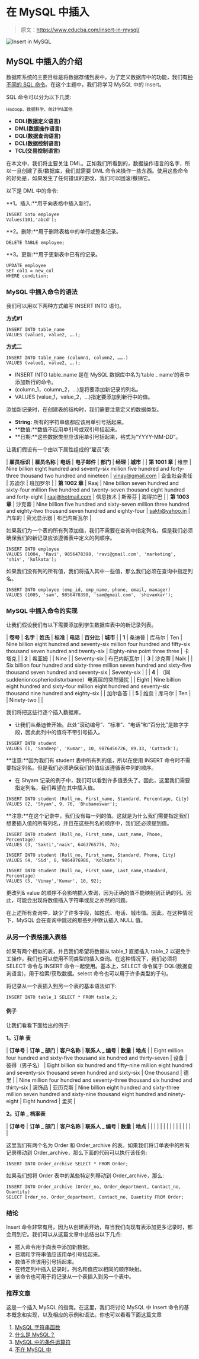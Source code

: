 # 在 MySQL 中插入

> 原文：<https://www.educba.com/insert-in-mysql/>

![Insert in MySQL](img/f34786419bb373634b15498fefab752c.png)



## MySQL 中插入的介绍

数据库系统的主要目标是将数据存储到表中。为了定义数据库中的功能，我们有[种不同的 SQL 命令](https://www.educba.com/sql-commands/)。在这个主题中，我们将学习 MySQL 中的 Insert。

SQL 命令可以分为以下几类:

<small>Hadoop、数据科学、统计学&其他</small>

*   **DDL(数据定义语言)**
*   **DML(数据操作语言)**
*   **DQL(数据查询语言)**
*   **DCL(数据控制语言)**
*   **TCL(交易控制语言)**

在本文中，我们将主要关注 DML。正如我们所看到的，数据操作语言的名字，所以一旦创建了表/数据库，我们就需要 DML 命令来操作一些东西。使用这些命令的好处是，如果发生了任何错误的更改，我们可以回滚/撤销它。

以下是 DML 中的命令:

**1。插入:**用于向表格中插入新行。

```
INSERT into employee
Values(101,'abcd');
```

**2。删除:**用于删除表格中的单行或整条记录。

```
DELETE TABLE employee;
```

**3。更新:**用于更新表中已有的记录。

```
UPDATE employee
SET col1 = new_col
WHERE condition;
```

### MySQL 中插入命令的语法

我们可以用以下两种方式编写 INSERT INTO 语句。

**方式#1**

```
INSERT INTO table_name
VALUES (value1, value2, ….);
```

**方式二**

```
INSERT INTO table_name (column1, column2, …….)
VALUES (value1, value2, ….);
```

*   INSERT INTO table_name 是在 MySQL 数据库中名为‘table _ name’的表中添加新行的命令。
*   (column_1，column_2，…)是将要添加新记录的列名。
*   VALUES (value_1，value_2，…)指定要添加到新行中的值。

添加新记录时，在创建表的结构时，我们需要注意定义的数据类型。

*   **String:** 所有的字符串值都应该用单引号括起来。
*   **数值:**数值不应用单引号或双引号括起来。
*   **日期:**这些数据类型应该用单引号括起来，格式为“YYYY-MM-DD”。

让我们假设有一个由以下属性组成的“雇员”表:

| **雇员标识** | **雇员名称** | **电话** | **电子邮件** | **部门** | **经理** | **城市** |
| **第 1001 章** | 维奈 | Nine billion eight hundred and seventy-six million five hundred and forty-three thousand two hundred and nineteen | vinay@gmail.com | 企业社会责任 | 苏迪尔 | 班加罗尔 |
| **第 1002 章** | Raaj | Nine billion seven hundred and sixty-four million five hundred and twenty-seven thousand eight hundred and forty-eight | raaj@hotmail.com | 信息技术 | 斯蒂芬 | 海得拉巴 |
| **第 1003 章** | 沙克蒂 | Nine billion five hundred and sixty-seven million three hundred and eighty-two thousand seven hundred and eighty-four | sakti@yahoo.in | 汽车的 | 荧光显示器 | 布巴内斯瓦尔 |

如果我们为一个表的所有列添加值，我们不需要在查询中指定列名，但是我们必须确保我们的新记录应该遵循表中定义的列顺序。

```
INSERT INTO employee
VALUES (1004, 'Ravi', 9856478398, 'ravi@gmail.com', 'marketing', 'shiv', 'kolkata');
```

如果我们没有列的所有值，我们将插入其中一些值，那么我们必须在查询中指定列名。

```
INSERT INTO employee (emp_id, emp_name, phone, email, manager)
VALUES (1005, 'sam', 9856478398, 'sam@gmail.com', 'shivankar');
```

### MySQL 中插入命令的实现

让我们假设我们有以下需要添加到学生数据库表中的新记录列表。

| **卷号** | **名字** | **姓氏** | **标准** | **电话** | **百分比** | **城市** |
| **1** | 桑迪普 | 库马尔 | Ten | Nine billion eight hundred and seventy-six million four hundred and fifty-six thousand seven hundred and twenty-six | Eighty-nine point three three | 卡塔克 |
| **2** | 希亚姆 |  | Nine |  | Seventy-six | 布巴内斯瓦尔 |
| **3** | 沙克蒂 | Naik |  | Six billion four hundred and sixty-three million seven hundred and sixty-five thousand seven hundred and seventy-six | Seventy-six |  |
| **4** | （同 suddenionosphericdisturbance）电离层的突然骚扰 |  | Eight | Nine billion eight hundred and sixty-four million eight hundred and seventy-six thousand nine hundred and eighty-six |  | 加尔各答 |
| **5** | 维奈 | 库马尔 | Ten |  | Ninety-two |  |

我们将把这些行逐个插入数据库。

*   让我们从桑迪普开始。此处“滚动编号”、“标准”、“电话”和“百分比”是数字字段，因此此列中的值将不带引号插入。

```
INSERT INTO student
VALUES (1, 'Sandeep', 'Kumar', 10, 9876456726, 89.33, 'Cuttack');
```

**注意:**因为我们有 student 表中所有列的值，所以在使用 INSERT 命令时不需要指定列名。但是我们必须确保我们的值应该遵循表中列的顺序。

*   在 Shyam 记录的例子中，我们可以看到许多值丢失了。因此，这里我们需要指定列名，我们希望在其中插入值。

```
INSERT INTO student (Roll_no, First_name, Standard, Percentage, City)
VALUES (2, 'Shyam', 9, 76, 'Bhubaneswar');
```

**注意:**在这个记录中，我们没有每一列的值。这就是为什么我们需要指定我们想要插入值的所有列名，并且在这些列名的顺序中，我们还必须提到值。

```
INSERT INTO student (Roll_no, First_name, Last_name, Phone, Percentage)
VALUES (3, 'Sakti','naik', 6463765776, 76);
```

```
INSERT INTO student (Roll_no, First_name, Standard, Phone, City)
VALUES (4, 'Sid', 8, 9864876986, 'Kolkata');
```

```
INSERT INTO student (Roll_no, First_name, Last_name,standard, Percentage)
VALUES (5, 'Vinay','Kumar', 10, 92);
```

更改列& value 的顺序不会影响插入查询，因为正确的值不能映射到正确的列。因此，可能会出现将数值插入字符串或反之亦然的问题。

在上述所有查询中，缺少了许多字段，如姓氏、电话、城市值。因此，在这种情况下，MySQL 会在查询中跳过的那些列中默认插入 NULL 值。

### 从另一个表格插入表格

如果有两个相似的表，并且我们希望将数据从 table_1 直接插入 table_2 以避免手工操作，我们也可以使用不同类型的插入查询。在这种情况下，我们必须将 SELECT 命令与 INSERT 命令一起使用。基本上，SELECT 命令属于 DQL(数据查询语言)，用于检索/获取数据。select 命令也可以用于许多类型的子句。

将记录从一个表插入到另一个表的基本语法如下:

```
INSERT INTO table_1 SELECT * FROM table_2;
```

#### 例子

让我们看看下面给出的例子:

**1。订单** **表**

| **订单号** | **订单 _ 部门** | **客户名称** | **联系人 _ 编号** | **数量** | **地点** |
| Eight million four hundred and sixty-five thousand six hundred and thirty-seven | 设备 | 彼得（男子名） | Eight billion six hundred and fifty-nine million eight hundred and seventy-six thousand seven hundred and sixty-six | One thousand | 德里 |
| Nine million four hundred and seventy-three thousand six hundred and thirty-six | 装饰品 | 亚历克斯 | Nine billion eight hundred and sixty-three million seven hundred and sixty-nine thousand eight hundred and ninety-eight | Eight hundred | 孟买 |

**2。订单 _ 档案表**

| **订单号** | **订单 _ 部门** | **客户名称** | **联系人 _ 编号** | **数量** | **地点** |
|  |  |  |  |  |  |
|  |  |  |  |  |  |

这里我们有两个名为 Order 和 Order_archive 的表。如果我们将订单表中的所有记录移动到 Order_archive，那么下面的代码可以执行该任务:

```
INSERT INTO Order_archive SELECT * FROM Order;
```

如果我们想将 Order 表中的某些特定列移动到 Order_archive，那么:

```
INSERT INTO Order_archive (Order_no, Order_department, Contact_no, Quantity)
SELECT Order_no, Order_department, Contact_no, Quantity FROM Order;
```

### 结论

Insert 命令非常有用，因为从创建表开始，每当我们向现有表添加更多记录时，都会用到它。我们可以从这篇文章中总结出以下几点:

*   插入命令用于向表中添加新数据。
*   日期和字符串值应该用单引号括起来。
*   数值不应该用引号括起来。
*   在特定列中插入记录时，列名和值应以相同的顺序映射。
*   该命令也可用于将记录从一个表插入到另一个表中。

### 推荐文章

这是一个插入 MySQL 的指南。在这里，我们将讨论 MySQL 中 Insert 命令的基本概念和实现，以及相应的示例和语法。你也可以看看下面这篇文章

1.  [MySQL 字符串函数](https://www.educba.com/mysql-string-functions/)
2.  [什么是 MySQL？](https://www.educba.com/what-is-mysql/)
3.  [MySQL 中的条件运算符](https://www.educba.com/condition-in-mysql/)
4.  [不在 MySQL 中](https://www.educba.com/not-in-mysql/)





